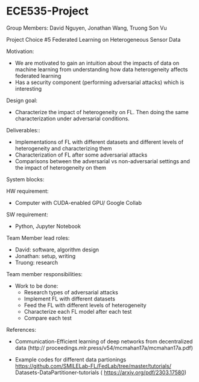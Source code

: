 # ECE535-Project

Group Members: David Nguyen, Jonathan Wang, Truong Son Vu

Project Choice #5 Federated Learning on Heterogeneous Sensor Data

Motivation: 
* We are motivated to gain an intuition about the impacts of data on machine learning from understanding how data heterogeneity affects federated learning
* Has a security component (performing adversarial attacks) which is interesting

Design goal:
* Characterize the impact of heterogeneity on FL. Then doing the same characterization under adversarial conditions.

Deliverables::
* Implementations of FL with different datasets and different levels of heterogeneity and characterizing them
* Characterization of FL after some adversarial attacks
* Comparisons between the adversarial vs non-adversarial settings and the impact of heterogeneity on them

System blocks:

HW requirement:
* Computer with CUDA-enabled GPU/ Google Collab

SW requirement:
* Python, Jupyter Notebook

Team Member lead roles:
* David: software, algorithm design
* Jonathan: setup, writing
* Truong: research

Team member responsibilities:
* Work to be done:
  * Research types of adversarial attacks
  * Implement FL with different datasets
  * Feed the FL with different levels of heterogeneity
  * Characterize each FL model after each test
  * Compare each test

References:
* Communication-Efficient learning of deep networks from decentralized data (http://
proceedings.mlr.press/v54/mcmahan17a/mcmahan17a.pdf)

* Example codes for different data partionings https://github.com/SMILELab-FL/FedLab/tree/master/tutorials/
Datasets-DataPartitioner-tutorials ( https://arxiv.org/pdf/2303.17580)

